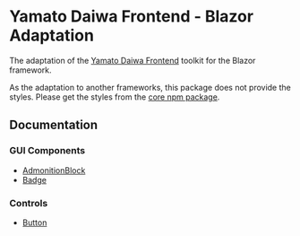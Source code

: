 # Yamato Daiwa Frontend - Blazor Adaptation

The adaptation of the [Yamato Daiwa Frontend](https://frontend.yamato-daiwa.com/) 
  toolkit for the Blazor framework.

As the adaptation to another frameworks, this package does not provide the styles.
Please get the styles from the [core npm package](https://www.npmjs.com/package/@yamato-daiwa/frontend).


## Documentation
### GUI Components

* [AdmonitionBlock](https://frontend.yamato-daiwa.com/)
* [Badge](https://frontend.yamato-daiwa.com/)


### Controls

* [Button](https://frontend.yamato-daiwa.com/)
